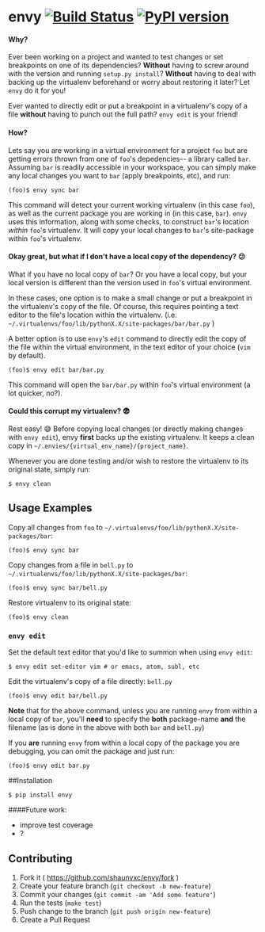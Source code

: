 # envy [![Build Status](https://travis-ci.org/shaunvxc/envy.svg?branch=master)](https://travis-ci.org/shaunvxc/envy) [![PyPI version](https://badge.fury.io/py/envy.svg)](https://badge.fury.io/py/envy)

#### Why?
Ever been working on a project and wanted to test changes or set breakpoints on one of its dependencies? **Without** having to screw around with the version and running `setup.py install`? **Without** having to deal with backing up the virtualenv beforehand or worry about restoring it later? Let `envy` do it for you!

Ever wanted to directly edit or put a breakpoint in a virtualenv's copy of a file **without** having to punch out the full path? `envy edit` is your friend!

#### How?
Lets say you are working in a virtual environment for a project `foo` but are getting errors thrown from one of `foo`'s depedencies-- a library called `bar`.  Assuming `bar` is readily accessible in your workspace, you can simply make any local changes you want to `bar` (apply breakpoints, etc), and run:

   `(foo)$ envy sync bar`
  
This command will detect your current working virtualenv (in this case `foo`), as well as the current package you are working in (in this case, `bar`).  `envy` uses this information, along with some checks, to construct `bar`'s location *within* `foo`'s virtualenv.  It will copy your local changes to `bar`'s site-package within `foo`'s virtualenv.

#### Okay great, but what if I don't have a local copy of the dependency? :confused:
What if you have no local copy of `bar`?  Or you have a local copy, but your local version is different than the version used in `foo`'s virtual environment.  

In these cases, one option is to make a small change or put a breakpoint in the virtualenv's copy of the file.  Of course, this requires pointing a text editor to the file's location within the virtualenv. (i.e. `~/.virtualenvs/foo/lib/pythonX.X/site-packages/bar/bar.py` )

A better option is to use `envy`'s `edit` command to directly edit the copy of the file within the virtual environment, in the text editor of your choice (`vim` by default).

   `(foo)$ envy edit bar/bar.py`

This command will open the `bar/bar.py` within `foo`'s virtual environment (a lot quicker, no?).

#### Could this corrupt my virtualenv? :fearful:

Rest easy! :sweat_smile: Before copying local changes (or directly making changes with `envy edit`), envy **first** backs up the existing virtualenv.  It keeps a clean copy in `~/.envies/{virtual_env_name}/{project_name}`.

Whenever you are done testing and/or wish to restore the virtualenv to its original state, simply run:
    
`$ envy clean`

## Usage Examples
Copy all changes from `foo` to `~/.virtualenvs/foo/lib/pythonX.X/site-packages/bar`:

`(foo)$ envy sync bar `

Copy changes from a file in `bell.py` to `~/.virtualenvs/foo/lib/pythonX.X/site-packages/bar`:

`(foo)$ envy sync bar/bell.py`

Restore virtualenv to its original state:

`(foo)$ envy clean`

### `envy edit`
Set the default text editor that you'd like to summon when using `envy edit`:

`$ envy edit set-editor vim # or emacs, atom, subl, etc`

Edit the virtualenv's copy of a file directly: `bell.py`

`(foo)$ envy edit bar/bell.py`

**Note** that for the above command, unless you are running `envy` from within a local copy of `bar`, you'll **need** to specify the **both** package-name **and** the filename (as is done in the above with both `bar` and `bell.py`) 

If you **are** running `envy` from within a local copy of the package you are debugging, you can omit the package and just run:

`(foo)$ envy edit bar.py`

##Installation

`$ pip install envy`

####Future work:

- improve test coverage
- ?

## Contributing
1. Fork it ( https://github.com/shaunvxc/envy/fork )
1. Create your feature branch (`git checkout -b new-feature`)
1. Commit your changes (`git commit -am 'Add some feature'`)
1. Run the tests (`make test`)
1. Push change to the branch (`git push origin new-feature`)
1. Create a Pull Request



